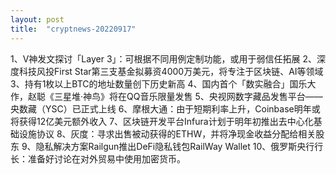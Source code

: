 ```yaml
---
layout: post
title:  "cryptnews-20220917"
---
```

1、V神发文探讨「Layer 3」：可根据不同用例定制功能，或用于弱信任拓展
2、深度科技风投First Star第三支基金拟募资4000万美元，将专注于区块链、AI等领域
3、持有1枚以上BTC的地址数量创下历史新高
4、国内首个「数实融合」国乐大作，赵聪《三星堆·神鸟》将在QQ音乐限量发售
5、央视网数字藏品发售平台——央数藏（YSC）已正式上线
6、摩根大通：由于短期利率上升，Coinbase明年或将获得12亿美元额外收入
7、区块链开发平台Infura计划于明年初推出去中心化基础设施协议
8、灰度：寻求出售被动获得的ETHW，并将净现金收益分配给相关股东
9、隐私解决方案Railgun推出DeFi隐私钱包RailWay Wallet
10、俄罗斯央行行长：准备好讨论在对外贸易中使用加密货币。
